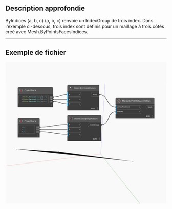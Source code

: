 ## Description approfondie
ByIndices (a, b, c) (a, b, c) renvoie un IndexGroup de trois index. Dans l'exemple ci-dessous, trois index sont définis pour un maillage à trois côtés créé avec Mesh.ByPointsFacesIndices.
___
## Exemple de fichier

![ByIndices (a, b, c)](./Autodesk.DesignScript.Geometry.IndexGroup.ByIndices(a,%20b,%20c)_img.jpg)

